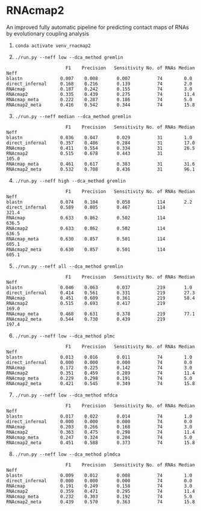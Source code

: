 # RNAcmap2
An improved fully automatic pipeline for predicting contact maps of RNAs by evolutionary coupling analysis


1. `conda activate venv_rnacmap2`

2. `./run.py --neff low --dca_method gremlin`


```
		       		  F1	Precision	Sensitivity	No. of RNAs	Median Neff
blastn              0.007 	 0.008 		 0.007		    74		  0.0    
direct_infernal     0.168 	 0.216 		 0.139		    74		  2.0    
RNAcmap             0.187 	 0.242 		 0.155		    74		  3.0    
RNAcmap2            0.335 	 0.439 		 0.275		    74		  11.4    
RNAcmap_meta        0.222 	 0.287 		 0.186		    74		  5.0    
RNAcmap2_meta       0.416 	 0.542 		 0.344		    74		  15.8
```

3. `./run.py --neff median --dca_method gremlin`


```
			          F1	Precision	Sensitivity	No. of RNAs	Median Neff
blastn              0.036 	 0.047 		 0.029		    31		  1.0    
direct_infernal     0.357 	 0.486 		 0.284		    31		  17.0    
RNAcmap             0.411 	 0.554 		 0.334		    31		  26.5    
RNAcmap2            0.515 	 0.678 		 0.443		    31		  105.0    
RNAcmap_meta        0.461 	 0.617 		 0.383		    31		  31.6    
RNAcmap2_meta       0.532 	 0.708 		 0.436		    31		  96.1
```

4. `./run.py --neff high --dca_method gremlin`


```
		       		  F1	Precision	Sensitivity	No. of RNAs	Median Neff
blastn              0.074 	 0.104 		 0.058		    114		  2.2    
direct_infernal     0.589 	 0.805 		 0.467		    114		  321.4    
RNAcmap             0.633 	 0.862 		 0.502		    114		  636.5    
RNAcmap2            0.633 	 0.862 		 0.502		    114		  636.5    
RNAcmap_meta        0.630 	 0.857 		 0.501		    114		  605.1    
RNAcmap2_meta       0.630 	 0.857 		 0.501		    114		  605.1
```

5. `./run.py --neff all --dca_method gremlin`


```
		       		  F1	Precision	Sensitivity	No. of RNAs	Median Neff
blastn              0.046 	 0.063 		 0.037		    219		  1.0    
direct_infernal     0.414 	 0.561 		 0.331		    219		  27.3    
RNAcmap             0.451 	 0.609 		 0.361		    219		  58.4    
RNAcmap2            0.515 	 0.693 		 0.417		    219		  169.0    
RNAcmap_meta        0.468 	 0.631 		 0.378		    219		  77.1    
RNAcmap2_meta       0.544 	 0.730 		 0.439		    219		  197.4
```

6. `./run.py --neff low --dca_method plmc`


```
		       		  F1	Precision	Sensitivity	No. of RNAs	Median Neff
blastn              0.013 	 0.016 		 0.011		    74		  1.0    
direct_infernal     0.000 	 0.000 		 0.000		    74		  0.0    
RNAcmap             0.172 	 0.225 		 0.142		    74		  3.0    
RNAcmap2            0.351 	 0.459 		 0.289		    74		  11.4    
RNAcmap_meta        0.229 	 0.298 		 0.191		    74		  5.0    
RNAcmap2_meta       0.421 	 0.545 		 0.349		    74		  15.8
```

7. `./run.py --neff low --dca_method mfdca`


```
		       		  F1	Precision	Sensitivity	No. of RNAs	Median Neff
blastn              0.017 	 0.022 		 0.014		    74		  1.0    
direct_infernal     0.000 	 0.000 		 0.000		    74		  0.0    
RNAcmap             0.203 	 0.266 		 0.168		    74		  3.0    
RNAcmap2            0.363 	 0.475 		 0.298		    74		  11.4    
RNAcmap_meta        0.247 	 0.324 		 0.204		    74		  5.0    
RNAcmap2_meta       0.451 	 0.588 		 0.373		    74		  15.8
```

8. `./run.py --neff low --dca_method plmdca`


```
		       		  F1	Precision	Sensitivity	No. of RNAs	Median Neff
blastn              0.009 	 0.012 		 0.008		    74		  1.0    
direct_infernal     0.000 	 0.000 		 0.000		    74		  0.0    
RNAcmap             0.191 	 0.249 		 0.158		    74		  3.0    
RNAcmap2            0.359 	 0.471 		 0.295		    74		  11.4    
RNAcmap_meta        0.232 	 0.303 		 0.192		    74		  5.0    
RNAcmap2_meta       0.439 	 0.570 		 0.363		    74		  15.8
```
